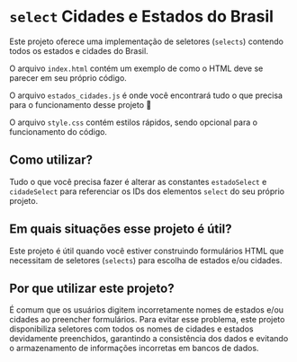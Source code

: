# `select` Cidades e Estados do Brasil

Este projeto oferece uma implementação de seletores (`selects`) contendo todos os estados e cidades do Brasil.<br>

O arquivo `index.html` contém um exemplo de como o HTML deve se parecer em seu próprio código.<br>

O arquivo `estados_cidades.js` é onde você encontrará tudo o que precisa para o funcionamento desse projeto :slightly_smiling_face:<br>

O arquivo `style.css` contém estilos rápidos, sendo opcional para o funcionamento do código.<br>

## Como utilizar?

Tudo o que você precisa fazer é alterar as constantes `estadoSelect` e `cidadeSelect` para referenciar os IDs dos elementos `select` do seu próprio projeto.<br>

## Em quais situações esse projeto é útil?

Este projeto é útil quando você estiver construindo formulários HTML que necessitam de seletores (`selects`) para escolha de estados e/ou cidades.<br>

## Por que utilizar este projeto?

É comum que os usuários digitem incorretamente nomes de estados e/ou cidades ao preencher formulários. Para evitar esse problema, este projeto disponibiliza seletores com todos os nomes de cidades e estados devidamente preenchidos, garantindo a consistência dos dados e evitando o armazenamento de informações incorretas em bancos de dados.<br>
